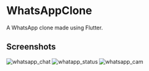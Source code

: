 # WhatsAppClone
A WhatsApp clone made using Flutter.

## Screenshots

![whatsapp_chat](https://user-images.githubusercontent.com/48143957/90973795-efae4800-e542-11ea-85e9-e766bb4ff53f.jpeg)
![whatapp_status](https://user-images.githubusercontent.com/48143957/90973796-f046de80-e542-11ea-9ea8-a763b8e4e43f.jpeg)
![whatsapp_cam](https://user-images.githubusercontent.com/48143957/90973793-ee7d1b00-e542-11ea-9cc2-89f1c8dc004c.jpeg)


